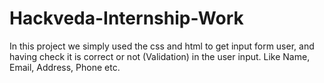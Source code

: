 ﻿# Hackveda-Internship-Work
 In this project we simply used the css and html to get input form user,
 and having check it is correct or not (Validation) in the user input. Like Name, Email, Address, Phone etc.
